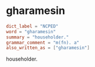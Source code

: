 # gharamesin

``` toml
dict_label = "NCPED"
word = "gharamesin"
summary = "householder."
grammar_comment = "m(fn). a"
also_written_as = ["gharamesin"]
```

householder.

